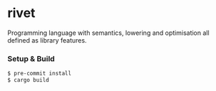 # rivet

Programming language with semantics, lowering and optimisation all defined as library features.

### Setup & Build
```sh
$ pre-commit install
$ cargo build
```
